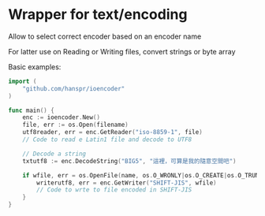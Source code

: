 # Wrapper for text/encoding

Allow to select correct encoder based on an encoder name

For latter use on Reading or Writing files, convert strings or byte array

Basic examples:

```go
import (
    "github.com/hanspr/ioencoder"
)

func main() {
    enc := ioencoder.New()
    file, err := os.Open(filename)
    utf8reader, err = enc.GetReader("iso-8859-1", file)
    // Code to read e Latin1 file and decode to UTF8

    // Decode a string
    txtutf8 := enc.DecodeString("BIG5", "這裡，可算是我的隨意空間吧")

    if wfile, err = os.OpenFile(name, os.O_WRONLY|os.O_CREATE|os.O_TRUNC, 0644); err == nil {
        writerutf8, err = enc.GetWriter("SHIFT-JIS", wfile)
        // Code to wrte to file encoded in SHIFT-JIS
    }
}

```

